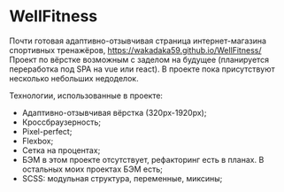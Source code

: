 # WellFitness
Почти готовая адаптивно-отзывчивая страница интернет-магазина спортивных тренажёров, https://wakadaka59.github.io/WellFitness/
Проект по вёрстке возможным с заделом на будущее (планируется переработка под SPA на vue или react). 
В проекте пока присутствуют несколько небольших недоделок.

Технологии, использованные в проекте:

* Адаптивно-отзывчивая вёрстка (320px-1920px);
* Кроссбраузерность;
* Pixel-perfect;
* Flexbox;
* Сетка на процентах;
* БЭМ в этом проекте отсутствует, рефакторинг есть в планах. В остальных моих проектах БЭМ есть;
* SCSS: модульная структура, переменные, миксины;
